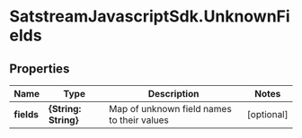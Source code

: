 # SatstreamJavascriptSdk.UnknownFields

## Properties
Name | Type | Description | Notes
------------ | ------------- | ------------- | -------------
**fields** | **{String: String}** | Map of unknown field names to their values | [optional] 
